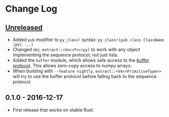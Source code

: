 # Change Log

## [Unreleased]
- Added `pub` modifier to `py_class!` syntax: `py_class!(pub class ClassName |py| ...)`
- Changed `obj.extract::<Vec<T>>(py)` to work with any object implementing the sequence protocol; not just lists.
- Added the `buffer` module, which allows safe access to the [buffer protocol](https://docs.python.org/3/c-api/buffer.html).
  This allows zero-copy access to numpy arrays.
- When building with `--feature nightly`, `extract::<Vec<PrimitiveType>>` will try to use the buffer protocol
  before falling back to the sequence protocol.

## 0.1.0 - 2016-12-17
- First release that works on stable Rust.

[Unreleased]: https://github.com/dgrunwald/rust-cpython/compare/0.1.0...HEAD
